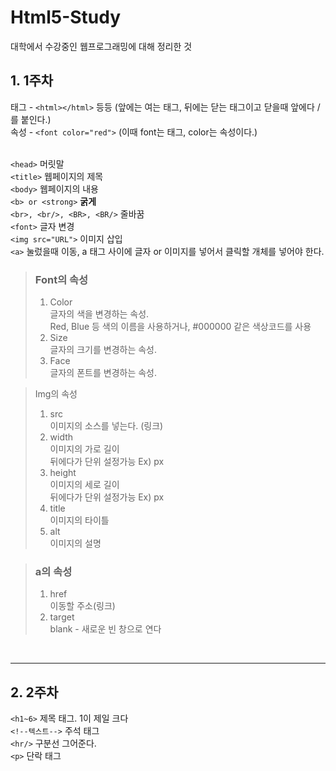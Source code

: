 # Html5-Study

대학에서 수강중인 웹프로그래밍에 대해 정리한 것

## 1. 1주차
태그 - ```<html></html>``` 등등 (앞에는 여는 태그, 뒤에는 닫는 태그이고 닫을때 앞에다 / 를 붙인다.)<br/>
속성 - ```<font color="red">``` (이때 font는 태그, color는 속성이다.)<br/><br/>

```<head>``` 머릿말<br/>
```<title>``` 웹페이지의 제목<br/>
```<body>``` 웹페이지의 내용<br/>
```<b> or <strong>``` <b>굵게</b><br/>
```<br>, <br/>, <BR>, <BR/>``` 줄바꿈<br/>
```<font>``` 글자 변경<br/>
```<img src="URL">``` 이미지 삽입<br/>
```<a>``` 눌렀을때 이동, a 태그 사이에 글자 or 이미지를 넣어서 클릭할 개체를 넣어야 한다.<br/>

> ### Font의 속성
> 1. Color<br/>
>    글자의 색을 변경하는 속성.<br/>
>    Red, Blue 등 색의 이름을 사용하거나, #000000 같은 색상코드를 사용   
> 2. Size<br/>
>    글자의 크기를 변경하는 속성.
> 3. Face<br/>
>    글자의 폰트를 변경하는 속성.

> Img의 속성
> 1. src<br/>
>    이미지의 소스를 넣는다. (링크)
> 2. width<br/>
>    이미지의 가로 길이<br/>
>    뒤에다가 단위 설정가능 Ex) px
> 4. height<br/>
>    이미지의 세로 길이<br/>
>    뒤에다가 단위 설정가능 Ex) px
> 5. title<br/>
>    이미지의 타이틀
> 6. alt<br/>
>    이미지의 설명

> ### a의 속성
> 1. href<br/>
>    이동할 주소(링크)
> 2. target<br/>
>    blank - 새로운 빈 창으로 연다
<br/>
<hr/>

## 2. 2주차
```<h1~6>``` 제목 태그. 1이 제일 크다<br/>
```<!--텍스트-->``` 주석 태그<br/>
```<hr/>``` 구분선 그어준다.<br/>
```<p>``` 단락 태그<br/>


